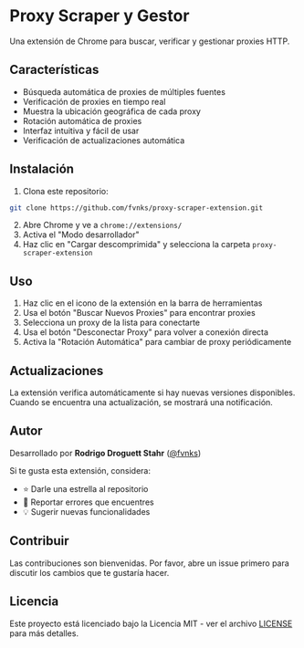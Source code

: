 # Proxy Scraper y Gestor

Una extensión de Chrome para buscar, verificar y gestionar proxies HTTP.

## Características

- Búsqueda automática de proxies de múltiples fuentes
- Verificación de proxies en tiempo real
- Muestra la ubicación geográfica de cada proxy
- Rotación automática de proxies
- Interfaz intuitiva y fácil de usar
- Verificación de actualizaciones automática

## Instalación

1. Clona este repositorio:
```bash
git clone https://github.com/fvnks/proxy-scraper-extension.git
```

2. Abre Chrome y ve a `chrome://extensions/`
3. Activa el "Modo desarrollador"
4. Haz clic en "Cargar descomprimida" y selecciona la carpeta `proxy-scraper-extension`

## Uso

1. Haz clic en el icono de la extensión en la barra de herramientas
2. Usa el botón "Buscar Nuevos Proxies" para encontrar proxies
3. Selecciona un proxy de la lista para conectarte
4. Usa el botón "Desconectar Proxy" para volver a conexión directa
5. Activa la "Rotación Automática" para cambiar de proxy periódicamente

## Actualizaciones

La extensión verifica automáticamente si hay nuevas versiones disponibles. Cuando se encuentra una actualización, se mostrará una notificación.

## Autor

Desarrollado por **Rodrigo Droguett Stahr** ([@fvnks](https://github.com/fvnks))

Si te gusta esta extensión, considera:
- ⭐ Darle una estrella al repositorio
- 🐛 Reportar errores que encuentres
- 💡 Sugerir nuevas funcionalidades

## Contribuir

Las contribuciones son bienvenidas. Por favor, abre un issue primero para discutir los cambios que te gustaría hacer.

## Licencia

Este proyecto está licenciado bajo la Licencia MIT - ver el archivo [LICENSE](LICENSE) para más detalles. 